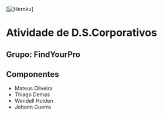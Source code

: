[![Heroku](https://heroku-badge.herokuapp.com/?app=findyourprocorp)]
# Atividade de D.S.Corporativos
## Grupo: FindYourPro
## Componentes
* Mateus Oliveira
* Thiago Demas
* Wendell Holden
* Johann Guerra
